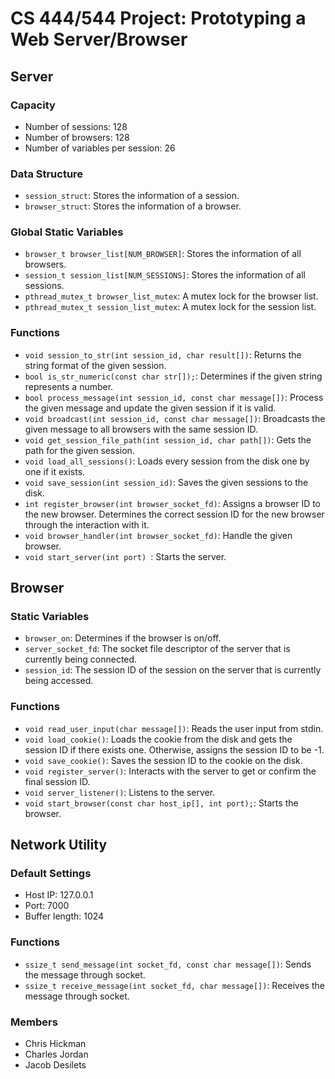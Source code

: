 # CS 444/544 Project: Prototyping a Web Server/Browser

## Server

### Capacity

- Number of sessions: 128
- Number of browsers: 128
- Number of variables per session: 26

### Data Structure

- `session_struct`: Stores the information of a session.
- `browser_struct`: Stores the information of a browser.

### Global Static Variables

- `browser_t browser_list[NUM_BROWSER]`: Stores the information of all browsers.
- `session_t session_list[NUM_SESSIONS]`: Stores the information of all sessions.
- `pthread_mutex_t browser_list_mutex`: A mutex lock for the browser list.
- `pthread_mutex_t session_list_mutex`: A mutex lock for the session list.

### Functions

- `void session_to_str(int session_id, char result[])`: Returns the string format of the given session.
- `bool is_str_numeric(const char str[]);`: Determines if the given string represents a number.
- `bool process_message(int session_id, const char message[])`: Process the given message and update the given session if it is valid.
- `void broadcast(int session_id, const char message[])`: Broadcasts the given message to all browsers with the same session ID.
- `void get_session_file_path(int session_id, char path[])`: Gets the path for the given session.
- `void load_all_sessions()`: Loads every session from the disk one by one if it exists.
- `void save_session(int session_id)`: Saves the given sessions to the disk.
- `int register_browser(int browser_socket_fd)`: Assigns a browser ID to the new browser. Determines the correct session ID for the new browser through the interaction with it.
- `void browser_handler(int browser_socket_fd)`: Handle the given browser.
- `void start_server(int port) `: Starts the server.

## Browser

### Static Variables

- `browser_on`: Determines if the browser is on/off.
- `server_socket_fd`: The socket file descriptor of the server that is currently being connected.
- `session_id`: The session ID of the session on the server that is currently being accessed.

### Functions

- `void read_user_input(char message[])`: Reads the user input from stdin.
- `void load_cookie()`: Loads the cookie from the disk and gets the session ID if there exists one. Otherwise, assigns the session ID to be -1.
- `void save_cookie()`: Saves the session ID to the cookie on the disk.
- `void register_server()`: Interacts with the server to get or confirm the final session ID.
- `void server_listener()`: Listens to the server.
- `void start_browser(const char host_ip[], int port);`: Starts the browser.

## Network Utility

### Default Settings

- Host IP: 127.0.0.1
- Port: 7000
- Buffer length: 1024

### Functions

- `ssize_t send_message(int socket_fd, const char message[])`: Sends the message through socket.
- `ssize_t receive_message(int socket_fd, char message[])`: Receives the message through socket.

### Members
- Chris Hickman
- Charles Jordan
- Jacob Desilets
